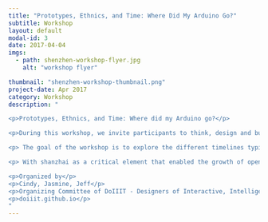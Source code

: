 ```yaml
---
title: "Prototypes, Ethnics, and Time: Where Did My Arduino Go?"
subtitle: Workshop
layout: default
modal-id: 3
date: 2017-04-04
imgs: 
  - path: shenzhen-workshop-flyer.jpg
    alt: "workshop flyer"

thumbnail: "shenzhen-workshop-thumbnail.png"
project-date: Apr 2017
category: Workshop
description: "

<p>Prototypes, Ethnics, and Time: Where did my Arduino go?</p>

<p>During this workshop, we invite participants to think, design and build open source hardware prototypes and products in consideration of their time cycles - its movement across geological, social and economic timelines. These timelines help us understand how technological artifacts transform over time in consideration of market fluctuations and trends, environmental concerns and constraints as well as sociopolitical shifts and policy changes.</p>

<p> The goal of the workshop is to explore the different timelines typical to different models of product development and hardware production. We add to conversations around agile and ''rapid prototyping'' and traditional corporate design timelines a more global and holistic consideration of time and making, drawing inspiration from China's shanzhai (山寨) culture. 

<p> With shanzhai as a critical element that enabled the growth of open source hardware, we will examine technology life cycles (production, use, discard, recycle) in the context of their impact of labor, environment, and social change. We consider where prototypes we have made and/or products we possess go, from its initial production, replication, distribution and use, asking questions like ''How can I make the first 100 units of my first prototypes?'' and ''What is this made of and where does it come from?'' </p>

<p>Organized by</p>
<p>Cindy, Jasmine, Jeff</p>
<p>Organizing Committee of DoIIIT - Designers of Interactive, Intelligent, and Interconnected Things</p>
<p>doiiit.github.io</p>
"
---
```

